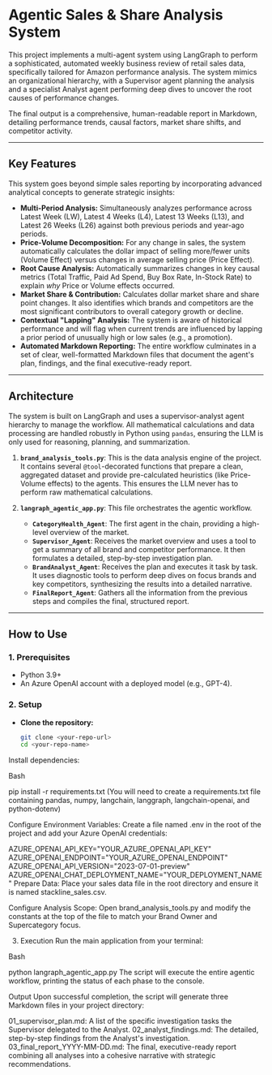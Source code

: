 # Agentic Sales & Share Analysis System

This project implements a multi-agent system using LangGraph to perform a sophisticated, automated weekly business review of retail sales data, specifically tailored for Amazon performance analysis. The system mimics an organizational hierarchy, with a Supervisor agent planning the analysis and a specialist Analyst agent performing deep dives to uncover the root causes of performance changes.

The final output is a comprehensive, human-readable report in Markdown, detailing performance trends, causal factors, market share shifts, and competitor activity.

---

## Key Features

This system goes beyond simple sales reporting by incorporating advanced analytical concepts to generate strategic insights:

-   **Multi-Period Analysis:** Simultaneously analyzes performance across Latest Week (LW), Latest 4 Weeks (L4), Latest 13 Weeks (L13), and Latest 26 Weeks (L26) against both previous periods and year-ago periods.
-   **Price-Volume Decomposition:** For any change in sales, the system automatically calculates the dollar impact of selling more/fewer units (Volume Effect) versus changes in average selling price (Price Effect).
-   **Root Cause Analysis:** Automatically summarizes changes in key causal metrics (Total Traffic, Paid Ad Spend, Buy Box Rate, In-Stock Rate) to explain *why* Price or Volume effects occurred.
-   **Market Share & Contribution:** Calculates dollar market share and share point changes. It also identifies which brands and competitors are the most significant contributors to overall category growth or decline.
-   **Contextual "Lapping" Analysis:** The system is aware of historical performance and will flag when current trends are influenced by lapping a prior period of unusually high or low sales (e.g., a promotion).
-   **Automated Markdown Reporting:** The entire workflow culminates in a set of clear, well-formatted Markdown files that document the agent's plan, findings, and the final executive-ready report.

---

## Architecture

The system is built on LangGraph and uses a supervisor-analyst agent hierarchy to manage the workflow. All mathematical calculations and data processing are handled robustly in Python using `pandas`, ensuring the LLM is only used for reasoning, planning, and summarization.

1.  **`brand_analysis_tools.py`**: This is the data analysis engine of the project. It contains several `@tool`-decorated functions that prepare a clean, aggregated dataset and provide pre-calculated heuristics (like Price-Volume effects) to the agents. This ensures the LLM never has to perform raw mathematical calculations.

2.  **`langraph_agentic_app.py`**: This file orchestrates the agentic workflow.
    -   **`CategoryHealth_Agent`**: The first agent in the chain, providing a high-level overview of the market.
    -   **`Supervisor_Agent`**: Receives the market overview and uses a tool to get a summary of all brand and competitor performance. It then formulates a detailed, step-by-step investigation plan.
    -   **`BrandAnalyst_Agent`**: Receives the plan and executes it task by task. It uses diagnostic tools to perform deep dives on focus brands and key competitors, synthesizing the results into a detailed narrative.
    -   **`FinalReport_Agent`**: Gathers all the information from the previous steps and compiles the final, structured report.

---

## How to Use

### 1. Prerequisites
- Python 3.9+
- An Azure OpenAI account with a deployed model (e.g., GPT-4).

### 2. Setup
- **Clone the repository:**
  ```bash
  git clone <your-repo-url>
  cd <your-repo-name>
Install dependencies:

Bash

pip install -r requirements.txt
(You will need to create a requirements.txt file containing pandas, numpy, langchain, langgraph, langchain-openai, and python-dotenv)

Configure Environment Variables:
Create a file named .env in the root of the project and add your Azure OpenAI credentials:

AZURE_OPENAI_API_KEY="YOUR_AZURE_OPENAI_API_KEY"
AZURE_OPENAI_ENDPOINT="YOUR_AZURE_OPENAI_ENDPOINT"
AZURE_OPENAI_API_VERSION="2023-07-01-preview"
AZURE_OPENAI_CHAT_DEPLOYMENT_NAME="YOUR_DEPLOYMENT_NAME"
Prepare Data:
Place your sales data file in the root directory and ensure it is named stackline_sales.csv.

Configure Analysis Scope:
Open brand_analysis_tools.py and modify the constants at the top of the file to match your Brand Owner and Supercategory focus.

3. Execution
Run the main application from your terminal:

Bash

python langraph_agentic_app.py
The script will execute the entire agentic workflow, printing the status of each phase to the console.

Output
Upon successful completion, the script will generate three Markdown files in your project directory:

01_supervisor_plan.md: A list of the specific investigation tasks the Supervisor delegated to the Analyst.
02_analyst_findings.md: The detailed, step-by-step findings from the Analyst's investigation.
03_final_report_YYYY-MM-DD.md: The final, executive-ready report combining all analyses into a cohesive narrative with strategic recommendations.